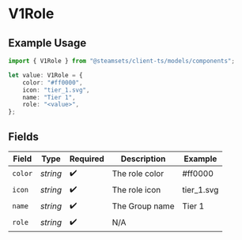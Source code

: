 # V1Role

## Example Usage

```typescript
import { V1Role } from "@steamsets/client-ts/models/components";

let value: V1Role = {
    color: "#ff0000",
    icon: "tier_1.svg",
    name: "Tier 1",
    role: "<value>",
};
```

## Fields

| Field              | Type               | Required           | Description        | Example            |
| ------------------ | ------------------ | ------------------ | ------------------ | ------------------ |
| `color`            | *string*           | :heavy_check_mark: | The role color     | #ff0000            |
| `icon`             | *string*           | :heavy_check_mark: | The role icon      | tier_1.svg         |
| `name`             | *string*           | :heavy_check_mark: | The Group name     | Tier 1             |
| `role`             | *string*           | :heavy_check_mark: | N/A                |                    |